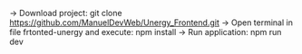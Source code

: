 -> Download project: git clone https://github.com/ManuelDevWeb/Unergy_Frontend.git
-> Open terminal in file frtonted-unergy and execute: npm install
-> Run application: npm run dev
